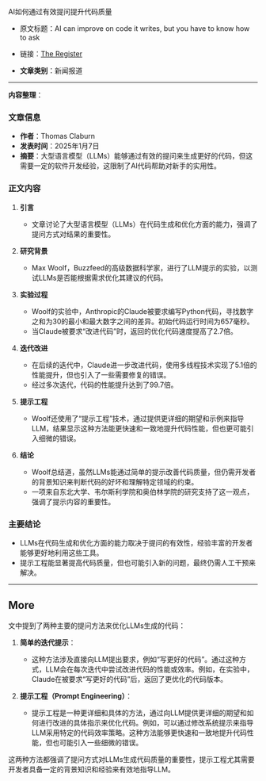 AI如何通过有效提问提升代码质量
- 原文标题：AI can improve on code it writes, but you have to know how to ask
- 链接：[The Register](https://www.theregister.com/2025/01/07/ai_can_write_improved_code_research/?ref=dailydev)

- **文章类别**：新闻报道

---
**内容整理**：

### 文章信息
- **作者**：Thomas Claburn
- **发表时间**：2025年1月7日
- **摘要**：大型语言模型（LLMs）能够通过有效的提问来生成更好的代码，但这需要一定的软件开发经验，这限制了AI代码帮助对新手的实用性。

### 正文内容
1. **引言**
   - 文章讨论了大型语言模型（LLMs）在代码生成和优化方面的能力，强调了提问方式对结果的重要性。

2. **研究背景**
   - Max Woolf，Buzzfeed的高级数据科学家，进行了LLM提示的实验，以测试LLMs是否能根据需求优化其建议的代码。

3. **实验过程**
   - Woolf的实验中，Anthropic的Claude被要求编写Python代码，寻找数字之和为30的最小和最大数字之间的差异。初始代码运行时间为657毫秒。
   - 当Claude被要求“改进代码”时，返回的优化代码速度提高了2.7倍。

4. **迭代改进**
   - 在后续的迭代中，Claude进一步改进代码，使用多线程技术实现了5.1倍的性能提升，但也引入了一些需要修复的错误。
   - 经过多次迭代，代码的性能提升达到了99.7倍。

5. **提示工程**
   - Woolf还使用了“提示工程”技术，通过提供更详细的期望和示例来指导LLM，结果显示这种方法能更快速和一致地提升代码性能，但也更可能引入细微的错误。

6. **结论**
   - Woolf总结道，虽然LLMs能通过简单的提示改善代码质量，但仍需开发者的背景知识来判断代码的好坏和理解特定领域的约束。
   - 一项来自东北大学、韦尔斯利学院和奥伯林学院的研究支持了这一观点，强调了提示内容的重要性。

### 主要结论
- LLMs在代码生成和优化方面的能力取决于提问的有效性，经验丰富的开发者能够更好地利用这些工具。
- 提示工程能显著提高代码质量，但也可能引入新的问题，最终仍需人工干预来解决。

---
## More

文中提到了两种主要的提问方法来优化LLMs生成的代码：

1. **简单的迭代提示**：
   - 这种方法涉及直接向LLM提出要求，例如“写更好的代码”。通过这种方式，LLM会在每次迭代中尝试改进代码的性能或效率。例如，在实验中，Claude在被要求“写更好的代码”后，返回了更优化的代码版本。

2. **提示工程（Prompt Engineering）**：
   - 提示工程是一种更详细和具体的方法，通过向LLM提供更详细的期望和如何进行改进的具体指示来优化代码。例如，可以通过修改系统提示来指导LLM采用特定的代码效率策略。这种方法能够更快速和一致地提升代码性能，但也可能引入一些细微的错误。

这两种方法都强调了提问方式对LLMs生成代码质量的重要性，提示工程尤其需要开发者具备一定的背景知识和经验来有效地指导LLM。
